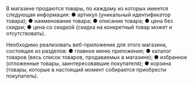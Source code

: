 В	магазине	продаются	товары,	по	каждому	из	которых	имеется следующая информация:
●	артикул (уникальный идентификатор товара);
●	наименование товара;
●	описание товара;
●	цена без скидки;
●	цена	со	скидкой	(скидка	на	конкретный	товар	может	и отсутствовать).

Необходимо реализовать веб-приложение для этого магазина, состоящее из разделов:
●	главное меню приложения;
●	каталог товаров (весь список товаров, продаваемых в магазине);
●	избранное (отложенные товары, заинтересовавшие покупателя);
●	корзина	(товары,	которые	в	настоящий	момент	собирается приобрести покупатель).
